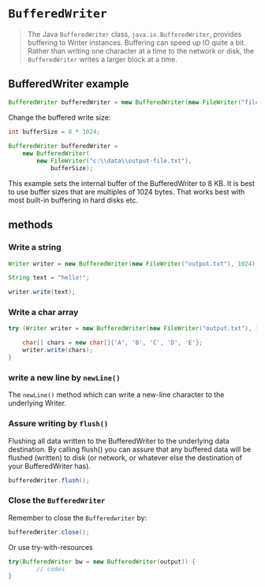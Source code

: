 # `BufferedWriter`

> The Java `BufferedWriter` class, `java.io.BufferedWriter`, provides buffering to Writer instances. Buffering can speed up IO quite a bit. Rather than writing one character at a time to the network or disk, the `BufferedWriter` writes a larger block at a time.

## BufferedWriter example

```java
BufferedWriter bufferedWriter = new BufferedWriter(new FileWriter("file.txt"));
```

Change the buffered write size:
```java
int bufferSize = 8 * 1024;
    
BufferedWriter bufferedWriter = 
    new BufferedWriter(
        new FileWriter("c:\\data\\output-file.txt"),
            bufferSize);
```

This example sets the internal buffer of the BufferedWriter to 8 KB. It is best to use buffer sizes that are multiples of 1024 bytes. That works best with most built-in buffering in hard disks etc.



## methods

### Write a string
```java
Writer writer = new BufferedWriter(new FileWriter("output.txt"), 1024);

String text = "hello!";

writer.write(text);
```

### Write a char array

```java
try (Writer writer = new BufferedWriter(new FileWriter("output.txt"), 1024)) {

	char[] chars = new char[]{'A', 'B', 'C', 'D', 'E'};
	writer.write(chars);
}
```


### write a new line by `newLine()`
The `newLine()` method which can write a new-line character to the underlying Writer.

### Assure writing by `flush()`

Flushing all data written to the BufferedWriter to the underlying data destination. By calling flush() you can assure that any buffered data will be flushed (written) to disk (or network, or whatever else the destination of your BufferedWriter has).

```java
bufferedWriter.flush();
```

### Close the `BufferedWriter`

Remember to close the `Bufferedwriter` by:
```java
bufferedWriter.close();
```

Or use try-with-resources
```java
try(BufferedWriter bw = new BufferedWriter(output)) {
        // codes
}
```
